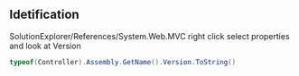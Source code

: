 ## Idetification
SolutionExplorer/References/System.Web.MVC   right click select properties and look at Version
```C#
typeof(Controller).Assembly.GetName().Version.ToString()
```
